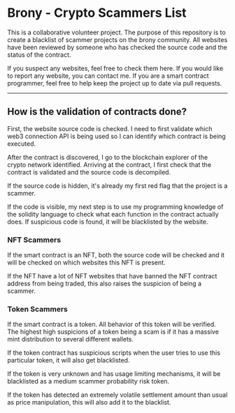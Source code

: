 # Brony - Crypto Scammers List

This is a collaborative volunteer project. The purpose of this repository is to create a blacklist of scammer projects on the brony community. All websites have been reviewed by someone who has checked the source code and the status of the contract.

If you suspect any websites, feel free to check them here. If you would like to report any website, you can contact me.
If you are a smart contract programmer, feel free to help keep the project up to date via pull requests.

<hr/>

## How is the validation of contracts done?

First, the website source code is checked. I need to first validate which web3 connection API is being used so I can identify which contract is being executed.

After the contract is discovered, I go to the blockchain explorer of the crypto network identified. Arriving at the contract, I first check that the contract is validated and the source code is decompiled.

If the source code is hidden, it's already my first red flag that the project is a scammer.

If the code is visible, my next step is to use my programming knowledge of the solidity language to check what each function in the contract actually does. If suspicious code is found, it will be blacklisted by the website.

### NFT Scammers
If the smart contract is an NFT, both the source code will be checked and it will be checked on which websites this NFT is present.

If the NFT have a lot of NFT websites that have banned the NFT contract address from being traded, this also raises the suspicion of being a scammer.

### Token Scammers
If the smart contract is a token. All behavior of this token will be verified. The highest high suspicions of a token being a scam is if it has a massive mint distribution to several different wallets.

If the token contract has suspicious scripts when the user tries to use this particular token, it will also get blacklisted.

If the token is very unknown and has usage limiting mechanisms, it will be blacklisted as a medium scammer probability risk token.

If the token has detected an extremely volatile settlement amount than usual as price manipulation, this will also add it to the blacklist.